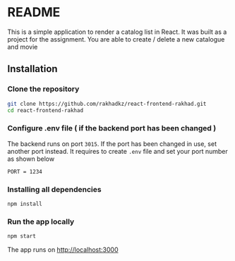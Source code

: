 # README

This is a simple application to render a catalog list in React. It was built as a project for the assignment. You are able to create / delete a new catalogue and movie

## Installation

### Clone the repository

```bash
git clone https://github.com/rakhadkz/react-frontend-rakhad.git
cd react-frontend-rakhad
```
### Configure .env  file ( if the backend port has been changed )
The backend runs on port ```3015```. If the port has been changed in use, set another port instead. It requires to create ```.env``` file and set your port number as shown below
```
PORT = 1234
```
### Installing all dependencies
```
npm install
```

### Run the app locally
```ruby
npm start
```
The app runs on [http://localhost:3000](http://localhost:3000)

